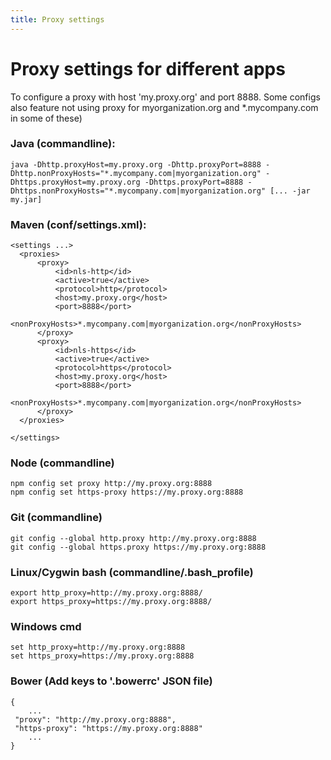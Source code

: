 ```yaml
---
title: Proxy settings
---
```

# Proxy settings for different apps

To configure a proxy with host 'my.proxy.org' and port 8888. Some configs also feature not using proxy for myorganization.org and *.mycompany.com in some of these)

### Java (commandline):

    java -Dhttp.proxyHost=my.proxy.org -Dhttp.proxyPort=8888 -Dhttp.nonProxyHosts="*.mycompany.com|myorganization.org" -Dhttps.proxyHost=my.proxy.org -Dhttps.proxyPort=8888 -Dhttps.nonProxyHosts="*.mycompany.com|myorganization.org" [... -jar my.jar]

### Maven (conf/settings.xml):

    <settings ...>
      <proxies>
          <proxy>
              <id>nls-http</id>
              <active>true</active>
              <protocol>http</protocol>
              <host>my.proxy.org</host>
              <port>8888</port>
              <nonProxyHosts>*.mycompany.com|myorganization.org</nonProxyHosts>
          </proxy>
          <proxy>
              <id>nls-https</id>
              <active>true</active>
              <protocol>https</protocol>
              <host>my.proxy.org</host>
              <port>8888</port>
              <nonProxyHosts>*.mycompany.com|myorganization.org</nonProxyHosts>
          </proxy>
      </proxies>

    </settings>

### Node (commandline)

    npm config set proxy http://my.proxy.org:8888
    npm config set https-proxy https://my.proxy.org:8888

### Git (commandline)

    git config --global http.proxy http://my.proxy.org:8888
    git config --global https.proxy https://my.proxy.org:8888

### Linux/Cygwin bash (commandline/.bash_profile)

    export http_proxy=http://my.proxy.org:8888/
    export https_proxy=https://my.proxy.org:8888/ 

### Windows cmd

    set http_proxy=http://my.proxy.org:8888
    set https_proxy=https://my.proxy.org:8888

### Bower (Add keys to '.bowerrc' JSON file)

    {
        ...
     "proxy": "http://my.proxy.org:8888",
     "https-proxy": "https://my.proxy.org:8888"
        ...
    }
